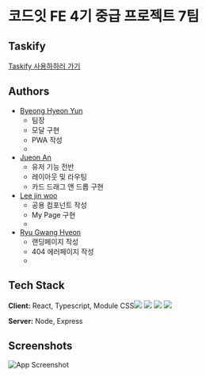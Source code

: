 # 코드잇 FE 4기 중급 프로젝트 7팀

## Taskify

[Taskify 사용하하러 가기](https://taskify-two-gray.vercel.app/)

## Authors

- [Byeong Hyeon Yun](https://www.github.com/78-artilleryman)
  - 팀장
  - 모달 구현
  - PWA 작성
  -
- [Jueon An](https://www.github.com/vinoankr)
  - 유저 기능 전반
  - 레이아웃 및 라우팅
  - 카드 드래그 앤 드롭 구현
- [Lee jin woo](https://www.github.com/yeeZinu)
  - 공용 컴포넌트 작성
  - My Page 구현
  -
- [Ryu Gwang Hyeon](https://www.github.com/RyuGwangHyeon)
  - 랜딩페이지 작성
  - 404 에러페이지 작성
  -

## Tech Stack

**Client:** React, Typescript, Module CSS![](https://img.shields.io/badge/React-000000?logo=React)
![](https://img.shields.io/badge/React_Query-000000?logo=reactquery)
![](https://img.shields.io/badge/Typescript-000000?logo=Typescript)
![](https://img.shields.io/badge/PWA-000000?logo=PWA)

**Server:** Node, Express

## Screenshots

![App Screenshot](https://via.placeholder.com/468x300?text=App+Screenshot+Here)
